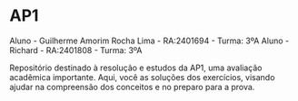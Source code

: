 # AP1

Aluno - Guilherme Amorim Rocha Lima - RA:2401694 - Turma: 3ºA
Aluno - Richard - RA:2401808 - Turma: 3ºA

Repositório destinado à resolução e estudos da AP1, uma avaliação acadêmica importante. Aqui, você as soluções dos exercícios, visando ajudar na compreensão dos conceitos e no preparo para a prova.
